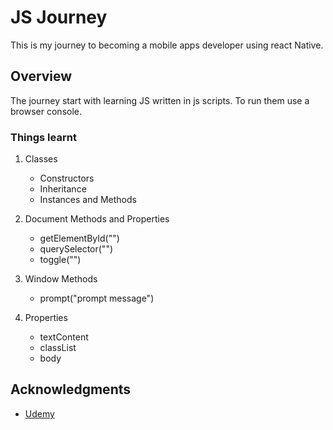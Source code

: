 # JS Journey

This is my journey to becoming a mobile apps developer using react Native.

## Overview

The journey start with learning JS written in js scripts.
To run them use a browser console.

### Things learnt

1) Classes
    - Constructors
    - Inheritance
    - Instances and Methods

2) Document Methods and Properties
    - getElementById("")
    - querySelector("")
    - toggle("")

3) Window Methods
    - prompt("prompt message")

4) Properties
    - textContent
    - classList
    - body

## Acknowledgments

- [Udemy](https://www.udemy.com/course-dashboard-redirect/?course_id=5968908)